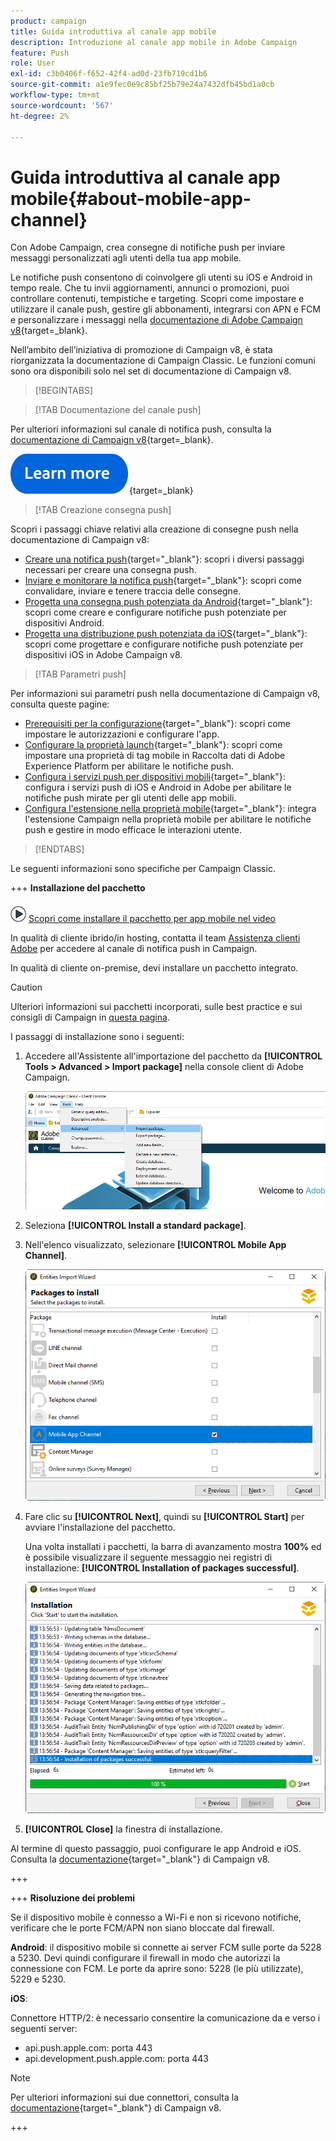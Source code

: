 ```yaml
---
product: campaign
title: Guida introduttiva al canale app mobile
description: Introduzione al canale app mobile in Adobe Campaign
feature: Push
role: User
exl-id: c3b0406f-f652-42f4-ad0d-23fb719cd1b6
source-git-commit: a1e9fec0e9c85bf25b79e24a7432dfb45bd1a0cb
workflow-type: tm+mt
source-wordcount: '567'
ht-degree: 2%

---
```


# Guida introduttiva al canale app mobile{#about-mobile-app-channel}

Con Adobe Campaign, crea consegne di notifiche push per inviare messaggi personalizzati agli utenti della tua app mobile.

Le notifiche push consentono di coinvolgere gli utenti su iOS e Android in tempo reale. Che tu invii aggiornamenti, annunci o promozioni, puoi controllare contenuti, tempistiche e targeting. Scopri come impostare e utilizzare il canale push, gestire gli abbonamenti, integrarsi con APN e FCM e personalizzare i messaggi nella [documentazione di Adobe Campaign v8](https://experienceleague.adobe.com/it/docs/campaign/campaign-v8/send/emails/email){target=_blank}.

Nell’ambito dell’iniziativa di promozione di Campaign v8, è stata riorganizzata la documentazione di Campaign Classic. Le funzioni comuni sono ora disponibili solo nel set di documentazione di Campaign v8.

>[!BEGINTABS]

>[!TAB Documentazione del canale push]

Per ulteriori informazioni sul canale di notifica push, consulta la [documentazione di Campaign v8](https://experienceleague.adobe.com/docs/campaign/campaign-v8/send/push/push.html?lang=it){target=_blank}.

[![immagine](../../assets/do-not-localize/learn-more-button.svg)](https://experienceleague.adobe.com/docs/campaign/campaign-v8/send/push/push.html?lang=it){target=_blank}


>[!TAB Creazione consegna push]

Scopri i passaggi chiave relativi alla creazione di consegne push nella documentazione di Campaign v8:

* [Creare una notifica push](https://experienceleague.adobe.com/docs/campaign/campaign-v8/send/push/push.html?lang=it#push-create){target="_blank"}: scopri i diversi passaggi necessari per creare una consegna push.
* [Inviare e monitorare la notifica push](https://experienceleague.adobe.com/docs/campaign/campaign-v8/send/push/push.html?lang=it#push-test){target="_blank"}: scopri come convalidare, inviare e tenere traccia delle consegne.
* [Progetta una consegna push potenziata da Android](https://experienceleague.adobe.com/docs/campaign/campaign-v8/send/push/rich-push/rich-push-android.html?lang=it){target="_blank"}: scopri come creare e configurare notifiche push potenziate per dispositivi Android.
* [Progetta una distribuzione push potenziata da iOS](https://experienceleague.adobe.com/docs/campaign/campaign-v8/send/push/rich-push/rich-push-ios.html?lang=it){target="_blank"}: scopri come progettare e configurare notifiche push potenziate per dispositivi iOS in Adobe Campaign v8.


>[!TAB Parametri push]

Per informazioni sui parametri push nella documentazione di Campaign v8, consulta queste pagine:

* [Prerequisiti per la configurazione](https://experienceleague.adobe.com/docs/campaign/campaign-v8/send/push/push-settings.html?lang=it#before-starting){target="_blank"}: scopri come impostare le autorizzazioni e configurare l&#39;app.
* [Configurare la proprietà launch](https://experienceleague.adobe.com/docs/campaign/campaign-v8/send/push/push-settings.html?lang=it#launch-property){target="_blank"}: scopri come impostare una proprietà di tag mobile in Raccolta dati di Adobe Experience Platform per abilitare le notifiche push.
* [Configura i servizi push per dispositivi mobili](https://experienceleague.adobe.com/docs/campaign/campaign-v8/send/push/push-settings.html?lang=it#push-service){target="_blank"}: configura i servizi push di iOS e Android in Adobe per abilitare le notifiche push mirate per gli utenti delle app mobili.
* [Configura l&#39;estensione nella proprietà mobile](https://experienceleague.adobe.com/docs/campaign/campaign-v8/send/push/push-settings.html?lang=it#configure-extension){target="_blank"}: integra l&#39;estensione Campaign nella proprietà mobile per abilitare le notifiche push e gestire in modo efficace le interazioni utente.

>[!ENDTABS]


Le seguenti informazioni sono specifiche per Campaign Classic.

+++ **Installazione del pacchetto**

![](assets/do-not-localize/how-to-video.png) [Scopri come installare il pacchetto per app mobile nel video](https://experienceleague.adobe.com/docs/campaign-classic-learn/tutorials/sending-messages/push-channel/installing-the-mobile-app-channel.html?lang=it#sending-messages)

In qualità di cliente ibrido/in hosting, contatta il team [Assistenza clienti Adobe](https://helpx.adobe.com/it/enterprise/admin-guide.html/enterprise/using/support-for-experience-cloud.ug.html) per accedere al canale di notifica push in Campaign.

In qualità di cliente on-premise, devi installare un pacchetto integrato.

>[!CAUTION]
>
>Ulteriori informazioni sui pacchetti incorporati, sulle best practice e sui consigli di Campaign in [questa pagina](../../installation/using/installing-campaign-standard-packages.md).

I passaggi di installazione sono i seguenti:

1. Accedere all&#39;Assistente all&#39;importazione del pacchetto da **[!UICONTROL Tools > Advanced > Import package]** nella console client di Adobe Campaign.

   ![](assets/package_ios.png)

1. Seleziona **[!UICONTROL Install a standard package]**.

1. Nell&#39;elenco visualizzato, selezionare **[!UICONTROL Mobile App Channel]**.

   ![](assets/package_ios_2.png)

1. Fare clic su **[!UICONTROL Next]**, quindi su **[!UICONTROL Start]** per avviare l&#39;installazione del pacchetto.

   Una volta installati i pacchetti, la barra di avanzamento mostra **100%** ed è possibile visualizzare il seguente messaggio nei registri di installazione: **[!UICONTROL Installation of packages successful]**.

   ![](assets/package_ios_3.png)

1. **[!UICONTROL Close]** la finestra di installazione.

Al termine di questo passaggio, puoi configurare le app Android e iOS. Consulta la [documentazione](https://experienceleague.adobe.com/docs/campaign/campaign-v8/send/push/push.html?lang=it){target="_blank"} di Campaign v8.

+++

+++ **Risoluzione dei problemi**

Se il dispositivo mobile è connesso a Wi-Fi e non si ricevono notifiche, verificare che le porte FCM/APN non siano bloccate dal firewall.

**Android**: il dispositivo mobile si connette ai server FCM sulle porte da 5228 a 5230. Devi quindi configurare il firewall in modo che autorizzi la connessione con FCM. Le porte da aprire sono: 5228 (le più utilizzate), 5229 e 5230.

**iOS**:

Connettore HTTP/2: è necessario consentire la comunicazione da e verso i seguenti server:

* api.push.apple.com: porta 443
* api.development.push.apple.com: porta 443

>[!NOTE]
>
>Per ulteriori informazioni sui due connettori, consulta la [documentazione](https://experienceleague.adobe.com/docs/campaign/campaign-v8/send/push/push-settings.html?lang=it){target="_blank"} di Campaign v8.

+++

